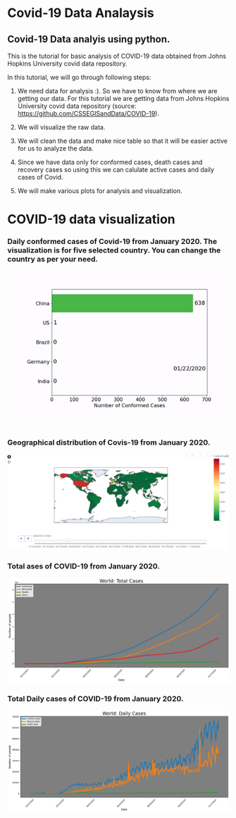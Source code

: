 # Covid-19 Data Analaysis
## Covid-19 Data analyis using python.

This is the tutorial for basic analysis of COVID-19 data obtained from Johns Hopkins University covid data repository.

In this tutorial, we will go through following steps:

1)  We need data for analysis :). So we have to know from where we are getting our data. For this tutorial we are getting data from Johns Hopkins University covid data repository (source: https://github.com/CSSEGISandData/COVID-19).

2)  We will visualize the raw data.

3) We will clean the data and make nice table so that it will be easier active for us to analyze the data.

4) Since we have data only for conformed cases, death cases and recovery cases so using this we can calulate active cases and daily cases of Covid.

5) We will make various plots for analysis and visualization.

# COVID-19 data visualization

### Daily conformed cases of Covid-19 from January 2020. The visualization is for five selected country. You can change the country as per your need.
![](result/conformed.gif)

### Geographical distribution of  Covis-19 from January 2020.
![](result/choloreopeth.PNG)

### Total ases of COVID-19 from January 2020.
![](result/World_total_cases.png)

### Total Daily cases of COVID-19 from January 2020.
![](result/World_Daily_cases.png)


